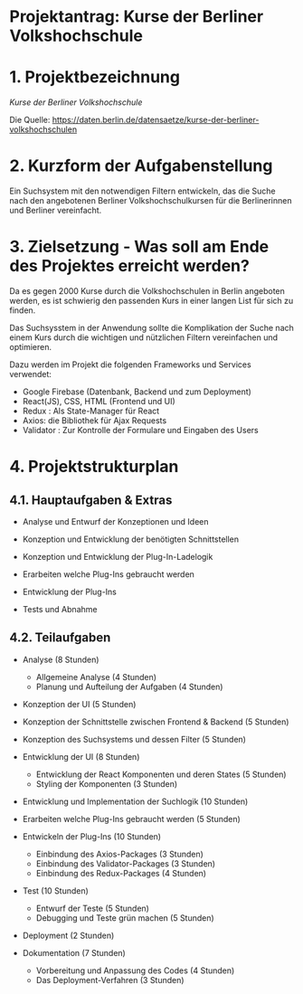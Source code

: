 # Projektantrag: Kurse der Berliner Volkshochschule

# 1. Projektbezeichnung
_Kurse der Berliner Volkshochschule_
  
Die Quelle: https://daten.berlin.de/datensaetze/kurse-der-berliner-volkshochschulen

# 2. Kurzform der Aufgabenstellung
Ein Suchsystem mit den notwendigen Filtern entwickeln, das die Suche nach den angebotenen Berliner Volkshochschulkursen für die Berlinerinnen und Berliner vereinfacht.

# 3. Zielsetzung - Was soll am Ende des Projektes erreicht werden?
Da es gegen 2000 Kurse durch die Volkshochschulen in Berlin angeboten werden, es ist schwierig den passenden Kurs in einer langen List für sich zu finden.

Das Suchsysstem in der Anwendung sollte die Komplikation der Suche nach einem Kurs durch die wichtigen und nützlichen Filtern vereinfachen und optimieren.

Dazu werden im Projekt die folgenden Frameworks und Services verwendet:
* Google Firebase (Datenbank, Backend und zum Deployment)
* React(JS), CSS, HTML (Frontend und UI)
* Redux : Als State-Manager für React
* Axios: die Bibliothek für Ajax Requests
* Validator : Zur Kontrolle der Formulare und Eingaben des Users

# 4. Projektstrukturplan 

## 4.1. Hauptaufgaben & Extras

* Analyse und Entwurf der Konzeptionen und Ideen

* Konzeption und Entwicklung der benötigten Schnittstellen

* Konzeption und Entwicklung der Plug-In-Ladelogik

* Erarbeiten welche Plug-Ins gebraucht werden

* Entwicklung der Plug-Ins

* Tests und Abnahme 

## 4.2. Teilaufgaben

* Analyse (8 Stunden)    
    * Allgemeine Analyse (4 Stunden) 
    * Planung und Aufteilung der Aufgaben (4 Stunden)

* Konzeption der UI (5 Stunden)

* Konzeption der Schnittstelle zwischen Frontend & Backend (5 Stunden)

* Konzeption des Suchsystems und dessen Filter (5 Stunden)

* Entwicklung der UI (8 Stunden)
    * Entwicklung der React Komponenten und deren States (5 Stunden)    
    * Styling der Komponenten (3 Stunden)

* Entwicklung und Implementation der Suchlogik (10 Stunden)

* Erarbeiten welche Plug-Ins gebraucht werden (5 Stunden)

* Entwickeln der Plug-Ins (10 Stunden)
    * Einbindung des Axios-Packages (3 Stunden)
    * Einbindung des Validator-Packages (3 Stunden)
    * Einbindung des Redux-Packages (4 Stunden)
    
    

* Test (10 Stunden)
    * Entwurf der Teste (5 Stunden)
    * Debugging und Teste grün machen (5 Stunden)

* Deployment (2 Stunden)

* Dokumentation (7 Stunden)
    * Vorbereitung und Anpassung des Codes (4 Stunden)
    * Das Deployment-Verfahren (3 Stunden)
